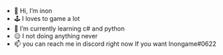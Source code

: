 - 👋 Hi, I’m inon
- 🕹 I loves to game a lot
- 🌱 I’m currently learning c# and python
- 😑 I not doing anything never 
- 📫 you can reach me in discord right now 
If you want Inongame#0622
<!---
inoncode7/inoncode7 is a ✨ special ✨ repository because its `README.md` (this file) appears on your GitHub profile.
You can click the Preview link to take a look at your changes.
--->
